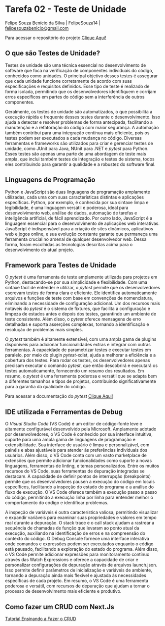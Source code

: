 # Tarefa 02 - Teste de Unidade

Felipe Souza Benício da Silva | FelipeSouza14 | felipesouzabenicio@gmail.com

Para acessar o repositório do projeto [Clique Aqui!](https://github.com/melquetrindade/sigQueijaria)

## O que são Testes de Unidade?

Testes de unidade são uma técnica essencial no desenvolvimento de software que foca na verificação de componentes individuais do código, conhecidos como unidades. O principal objetivo desses testes é assegurar que cada unidade funcione corretamente de acordo com suas especificações e requisitos definidos. Esse tipo de teste é realizado de forma isolada, permitindo que os desenvolvedores identifiquem e corrijam erros específicos em partes do código sem a interferência de outros componentes.

Geralmente, os testes de unidade são automatizados, o que possibilita a execução rápida e frequente desses testes durante o desenvolvimento. Isso ajuda a detectar e resolver problemas de forma antecipada, facilitando a manutenção e a refatoração do código com maior segurança. A automação também contribui para uma integração contínua mais eficiente, pois os testes podem ser executados a cada mudança no código. Diversas ferramentas e frameworks são utilizados para criar e gerenciar testes de unidade, como JUnit para Java, NUnit para .NET e _pytest_ para Python. Esses testes são apenas uma parte de uma abordagem de teste mais ampla, que inclui também testes de integração e testes de sistema, todos eles contribuindo para garantir a qualidade e a robustez do software final.

## Linguagens de Programação

Python e JavaScript são duas linguagens de programação amplamente utilizadas, cada uma com suas características distintas e aplicações específicas. Python, por exemplo, é conhecida por sua sintaxe limpa e legibilidade, é uma linguagem versátil e poderosa, ideal para desenvolvimento web, análise de dados, automação de tarefas e inteligência artificial, de fácil aprendizado.
Por outro lado, JavaScript é a linguagem essencial para o desenvolvimento de aplicações web interativas. JavaScript é indispensável para a criação de sites dinâmicos, aplicativos web e jogos online, e sua evolução constante garante que permaneça uma ferramenta crucial no arsenal de qualquer desenvolvedor web. Dessa forma, foram escolhidas as tecnologias descritas acima para o desenvolvimento do atual projeto.

## Framework para Testes de Unidade

O _pytest_ é uma ferramenta de teste amplamente utilizada para projetos em Python, destacando-se por sua simplicidade e flexibilidade. Com uma sintaxe fácil de entender e utilizar, o _pytest_ permite que os desenvolvedores escrevam testes de forma clara e eficiente. Ele identifica automaticamente arquivos e funções de teste com base em convenções de nomenclatura, eliminando a necessidade de configuração adicional. Um dos recursos mais notáveis do _pytest_ é o sistema de fixtures, que facilita a configuração e limpeza de estados antes e depois dos testes, garantindo um ambiente de teste consistente. Além disso, o _pytest_ oferece mensagens de erro detalhadas e suporta asserções complexas, tornando a identificação e resolução de problemas mais simples.

O _pytest_ também é altamente extensível, com uma ampla gama de plugins disponíveis para adicionar funcionalidades extras e integrar com outras ferramentas. A capacidade de parametrizar testes e executar testes em paralelo, por meio do plugin _pytest_-xdist, ajuda a melhorar a eficiência e a cobertura dos testes. Para rodar os testes, os desenvolvedores apenas precisam executar o comando _pytest_, que então descobrirá e executará os testes automaticamente, fornecendo um resumo dos resultados. Em resumo, o _pytest_ é uma ferramenta poderosa e versátil que se adapta bem a diferentes tamanhos e tipos de projetos, contribuindo significativamente para a garantia da qualidade do código.

Para acessar a documentação do _pytest_ [Clique Aqui!](https://docs.pytest.org/en/stable/contents.html)

## IDE utilizada e Ferramentas de Debug

O _Visual Studio Code_ (VS Code) é um editor de código-fonte leve e altamente configurável desenvolvido pela Microsoft. Amplamente adotado por desenvolvedores, o VS Code é conhecido por sua interface intuitiva, suporte para uma ampla gama de linguagens de programação e extensibilidade. Sua interface de usuário é limpa e personalizável, com painéis e abas ajustáveis para atender às preferências individuais dos usuários. Além disso, o VS Code conta com um vasto marketplace de extensões que permite adicionar funcionalidades como suporte a novas linguagens, ferramentas de linting, e temas personalizados. Entre os muitos recursos do VS Code, suas ferramentas de depuração integradas se destacam. A capacidade de definir pontos de interrupção (breakpoints) permite que os desenvolvedores pausen a execução do código em locais específicos, facilitando a inspeção do estado do programa e a análise do fluxo de execução. O VS Code oferece também a execução passo a passo do código, permitindo a execução linha por linha para entender melhor o comportamento do código e identificar problemas.

A inspeção de variáveis é outra característica valiosa, permitindo visualizar e expandir variáveis para examinar suas propriedades e valores em tempo real durante a depuração. O stack trace e o call stack ajudam a rastrear a sequência de chamadas de função que levaram ao ponto atual da execução, auxiliando na identificação de erros e na compreensão do contexto do código. O Debug Console fornece uma interface interativa onde comandos e expressões podem ser executados enquanto o código está pausado, facilitando a exploração do estado do programa. Além disso, o VS Code permite adicionar expressões para monitoramento contínuo através das Watch Expressions e oferece a capacidade de criar e personalizar configurações de depuração através de arquivos launch.json. Isso permite definir parâmetros de inicialização e variáveis de ambiente, tornando a depuração ainda mais flexível e ajustada às necessidades específicas de cada projeto. Em resumo, o VS Code é uma ferramenta poderosa e versátil, com recursos de depuração que ajudam a tornar o processo de desenvolvimento mais eficiente e produtivo.

## Como fazer um CRUD com Next.Js

[Tutorial Ensinando a Fazer o CRUD](https://www.youtube.com/watch?v=RKDfKbLJkZQ&list=PLcj1aOceG9D_4EhNJvzKt-bMvEEXbKNSj)
